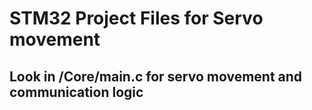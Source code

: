 # STM32 Project Files for Servo movement
## Look in /Core/main.c for servo movement and communication logic
